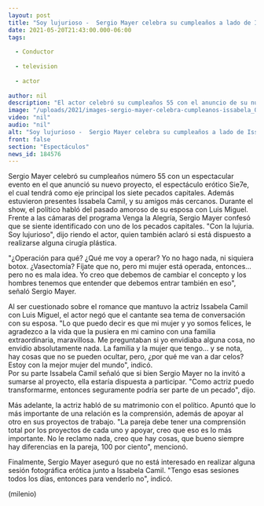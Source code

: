 ```yaml
---
layout: post
title: "Soy lujurioso -  Sergio Mayer celebra su cumpleaños a lado de Issabela Camil"
date: 2021-05-20T21:43:00.000-06:00
tags:
  
  - Conductor
  
  - television
  
  - actor
  
author: nil
description: "El actor celebró su cumpleaños 55 con el anuncio de su nuevo espectáculo erótico 'Sie7e'; durante la presentación, habló del romance que tuvo Issabela Camil con Luis Miguel. "
image: "/uploads/2021/images-sergio-mayer-celebra-cumpleanos-issabela_0_0_1200_747.jpg"
video: "nil"
audio: "nil"
alt: "Soy lujurioso -  Sergio Mayer celebra su cumpleaños a lado de Issabela Camil"
front: false
section: "Espectáculos"
news_id: 184576
---
```


Sergio Mayer celebró su cumpleaños número 55 con un espectacular evento en el que anunció su nuevo proyecto, el espectáculo erótico Sie7e, el cual tendrá como eje principal los siete pecados capitales. Además estuvieron presentes Issabela Camil, y su amigos más cercanos. Durante el show, el político habló del pasado amoroso de su esposa con Luis Miguel. Frente a las cámaras del programa Venga la Alegría, Sergio Mayer confesó que se siente identificado con uno de los pecados capitales. "Con la lujuria. Soy lujurioso", dijo riendo el actor, quien también aclaró si está dispuesto a realizarse alguna cirugía plástica. 

"¿Operación para qué? ¿Qué me voy a operar? Yo no hago nada, ni siquiera botox. ¿Vasectomía? Fíjate que no, pero mi mujer está operada, entonces... pero no es mala idea. Yo creo que debemos de cambiar el concepto y los hombres tenemos que entender que debemos entrar también en eso", señaló Sergio Mayer.  

Al ser cuestionado sobre el romance que mantuvo la actriz Issabela Camil con Luis Miguel, el actor negó que el cantante sea tema de conversación con su esposa. "Lo que puedo decir es que mi mujer y yo somos felices, le agradezco a la vida que la pusiera en mi camino con una familia extraordinaria, maravillosa. Me preguntaban si yo envidiaba alguna cosa, no envidio absolutamente nada. La familia y la mujer que tengo... y se nota, hay cosas que no se pueden ocultar, pero, ¿por qué me van a dar celos? Estoy con la mejor mujer del mundo", indicó.  
Por su parte Issabela Camil señaló que si bien Sergio Mayer no la invitó a sumarse al proyecto, ella estaría dispuesta a participar. "Como actriz puedo transformarme, entonces seguramente podría ser parte de un pecado", dijo.   

Más adelante, la actriz habló de su matrimonio con el político. Apuntó que lo más importante de una relación es la comprensión, además de apoyar al otro en sus proyectos de trabajo.  "La pareja debe tener una comprensión total por los proyectos de cada uno y apoyar, creo que eso es lo más importante. No le reclamo nada, creo que hay cosas, que bueno siempre hay diferencias en la pareja, 100 por ciento", mencionó.  

Finalmente, Sergio Mayer aseguró que no está interesado en realizar alguna sesión fotográfica erótica junto a Issabela Camil. "Tengo esas sesiones todos los días, entonces para venderlo no", indicó. 

(milenio)